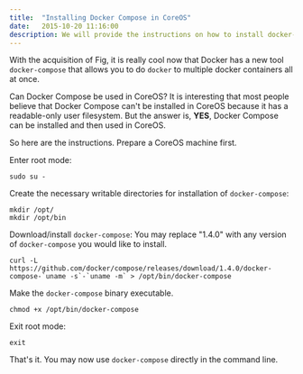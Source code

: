 ```yaml
---
title:  "Installing Docker Compose in CoreOS"
date:   2015-10-20 11:16:00
description: We will provide the instructions on how to install docker-compose in CoreOS
---
```


With the acquisition of Fig, it is really cool now that Docker has a new tool `docker-compose` that allows you to do `docker` to multiple docker containers all at once.

Can Docker Compose be used in CoreOS?
It is interesting that most people believe that Docker Compose can't be installed in CoreOS because it has a readable-only user filesystem.
But the answer is, **YES**, Docker Compose can be installed and then used in CoreOS.

So here are the instructions.
Prepare a CoreOS machine first.

Enter root mode:

    sudo su -

Create the necessary writable directories for installation of `docker-compose`:

    mkdir /opt/
    mkdir /opt/bin

Download/install `docker-compose`:
You may replace "1.4.0" with any version of `docker-compose` you would like to install.

    curl -L https://github.com/docker/compose/releases/download/1.4.0/docker-compose-`uname -s`-`uname -m` > /opt/bin/docker-compose

Make the `docker-compose` binary executable.

    chmod +x /opt/bin/docker-compose

Exit root mode:

    exit

That's it. You may now use `docker-compose` directly in the command line.